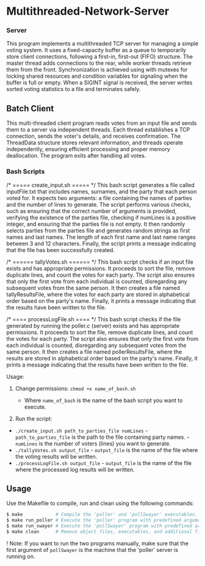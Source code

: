 # Multithreaded-Network-Server

### Server

This program implements a multithreaded TCP server for managing a simple voting system. It uses a fixed-capacity buffer as a queue to temporarily store client connections, following a first-in, first-out (FIFO) structure. The master thread adds connections to the rear, while worker threads retrieve them from the front. Synchronization is achieved using with mutexes for locking shared resources and condition variables for signaling when the buffer is full or empty. When a SIGINT signal is received, the server writes sorted voting statistics to a file and terminates safely.

## Batch Client

This multi-threaded client program reads votes from an input file and sends them to a server via independent threads. Each thread establishes a TCP connection, sends the voter's details, and receives confirmation. The ThreadData structure stores relevant information, and threads operate independently, ensuring efficient processing and proper memory deallocation. The program exits after handling all votes.

### Bash Scripts

/* ===== create_input.sh ===== */
This bash script generates a file called inputFile.txt that includes names, surnames, and the party that each person voted for. It expects two arguments: 
a file containing the names of parties and the number of lines to generate. The script performs various checks, such as ensuring that the correct number of arguments is provided, 
verifying the existence of the parties file, checking if numLines is a positive integer, and ensuring that the parties file is not empty. It then randomly selects parties from the 
parties file and generates random strings as first names and last names. The length of each first name and last name ranges between 3 and 12 characters. Finally, the script 
prints a message indicating that the file has been successfully created.

/* ====== tallyVotes.sh ====== */
This bash script checks if an input file exists and has appropriate permissions. It proceeds to sort the file, remove duplicate lines, and count the votes for each party.
The script also ensures that only the first vote from each individual is counted, disregarding any subsequent votes from the same person. It then creates a file named tallyResultsFile, 
where the votes for each party are stored in alphabetical order based on the party's name. Finally, it prints a message indicating that the results have been written to the file.

/* ==== processLogFile.sh ==== */
This bash script checks if the file generated by running the poller.c (server) exists and has appropriate permissions. 
It proceeds to sort the file, remove duplicate lines, and count the votes for each party. The script also ensures that only the first vote from 
each individual is counted, disregarding any subsequent votes from the same person. It then creates a file named pollerResultsFile, 
where the results are stored in alphabetical order based on the party's name. Finally, it prints a message indicating that the results have been written to the file.

Usage:
1. Change permissions: `chmod +x name_of_bash.sh`
   - Where `name_of_bash` is the name of the bash script you want to execute.

2. Run the script:
- `./create_input.sh path_to_parties_file numLines`
        - `path_to_parties_file` is the path to the file containing party names.
        - `numLines` is the number of voters (lines) you want to generate.
- `./tallyVotes.sh output_file`
        - `output_file` is the name of the file where the voting results will be written.
- `./processLogFile.sh output_file`
        - `output_file` is the name of the file where the processed log results will be written.

## Usage

Use the Makefile to compile, run and clean using the following commands:

```bash
$ make            # Compile the 'poller' and 'pollSwayer' executables.
$ make run_poller # Execute the 'poller' program with predefined arguments.
$ make run_swayer # Execute the 'pollSwayer' program with predefined arguments.
$ make clean      # Remove object files, executables, and additional files from the directory.
```
! Note: If you want to run the two programs manually, make sure that the first argument of 
        `pollSwayer` is the machine that the 'poller' server is running on.
